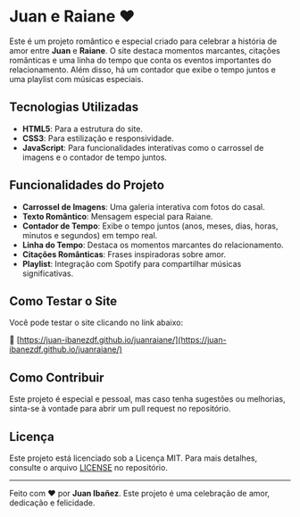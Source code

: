 # Juan e Raiane ❤️

Este é um projeto romântico e especial criado para celebrar a história de amor entre **Juan** e **Raiane**. O site destaca momentos marcantes, citações românticas e uma linha do tempo que conta os eventos importantes do relacionamento. Além disso, há um contador que exibe o tempo juntos e uma playlist com músicas especiais.

## Tecnologias Utilizadas

- **HTML5**: Para a estrutura do site.
- **CSS3**: Para estilização e responsividade.
- **JavaScript**: Para funcionalidades interativas como o carrossel de imagens e o contador de tempo juntos.

## Funcionalidades do Projeto

- **Carrossel de Imagens**: Uma galeria interativa com fotos do casal.
- **Texto Romântico**: Mensagem especial para Raiane.
- **Contador de Tempo**: Exibe o tempo juntos (anos, meses, dias, horas, minutos e segundos) em tempo real.
- **Linha do Tempo**: Destaca os momentos marcantes do relacionamento.
- **Citações Românticas**: Frases inspiradoras sobre amor.
- **Playlist**: Integração com Spotify para compartilhar músicas significativas.

## Como Testar o Site

Você pode testar o site clicando no link abaixo:

🔗 [https://juan-ibanezdf.github.io/juanraiane/](https://juan-ibanezdf.github.io/juanraiane/)

## Como Contribuir

Este projeto é especial e pessoal, mas caso tenha sugestões ou melhorias, sinta-se à vontade para abrir um pull request no repositório.

## Licença

Este projeto está licenciado sob a Licença MIT. Para mais detalhes, consulte o arquivo [LICENSE](LICENSE) no repositório.

---

Feito com ❤️ por **Juan Ibañez**. Este projeto é uma celebração de amor, dedicação e felicidade.
